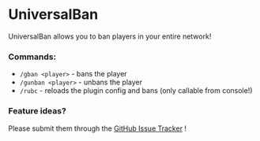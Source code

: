 # UniversalBan
UniversalBan allows you to ban players in your entire network!

### Commands:
- `/gban <player>` - bans the player
- `/gunban <player>` - unbans the player
- `/rubc` - reloads the plugin config and bans (only callable from console!)

### Feature ideas?
Please submit them through the [GitHub Issue Tracker](https://github.com/tkbstudios/UniversalBan/issues) !